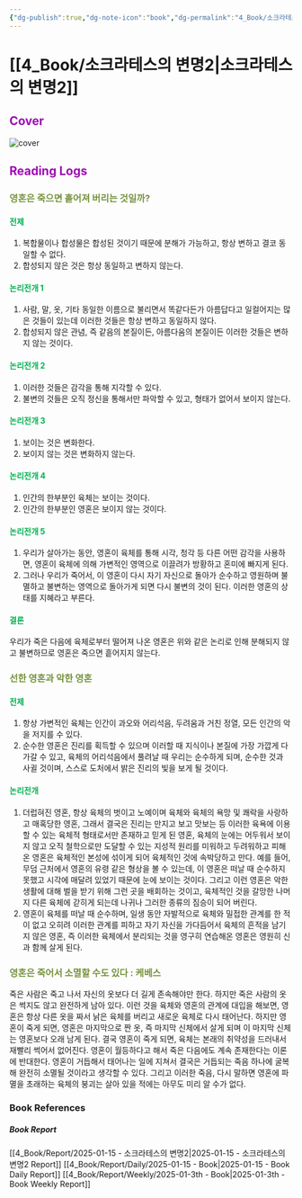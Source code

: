 ```yaml
---
{"dg-publish":true,"dg-note-icon":"book","dg-permalink":"4_Book/소크라테스의-변명2","created-date":"2025-01-15 9:09:25 am","date":"2025-01-15","type":"book","tags":["book"],"aliases":null,"category":"Philosophy","title":"소크라테스의 변명2","author":"플라톤","publisher":"현대지성","publishDate":"2019-11-15T00:00:00.000+09:00","pages":"525","cover":"http://books.google.com/books/content?id=4_m-DwAAQBAJ&printsec=frontcover&img=1&zoom=1&edge=curl&source=gbs_api","rating":null,"status":"<progress max=100 value=0> </progress> 0%","permalink":"/4_Book/소크라테스의-변명2/","dgPassFrontmatter":true,"noteIcon":"book"}
---
```



# [[4_Book/소크라테스의 변명2\|소크라테스의 변명2]]
## <font color="#9d0ab3">Cover</font>
![cover](http://books.google.com/books/content?id=4_m-DwAAQBAJ&printsec=frontcover&img=1&zoom=1&edge=curl&source=gbs_api)
## <font color="#9d0ab3">Reading Logs </font>
### <font color="#76923c">영혼은 죽으면 흩어져 버리는 것일까?</font>
#### <font color="#00b050">전제</font>
1. 복합물이나 합성물은 합성된 것이기 때문에 분해가 가능하고, 항상 변하고 결코 동일할 수 없다.
2. 합성되지 않은 것은 항상 동일하고 변하지 않는다.
#### <font color="#00b050">논리전개 1</font>
1. 사람, 말, 옷, 기타 동일한 이름으로 불리면서 똑같다든가 아름답다고 일컬어지는 많은 것들이 있는데 이러한 것들은 항상 변하고 동일하지 않다.
2. 합성되지 않은 관념, 즉 같음의 본질이든, 아름다움의 본질이든 이러한 것들은 변하지 않는 것이다.
#### <font color="#00b050">논리전개 2</font>
1. 이러한 것들은 감각을 통해 지각할 수 있다.
2. 불변의 것들은 오직 정신을 통해서만 파악할 수 있고, 형태가 없어서 보이지 않는다. 
#### <font color="#00b050">논리전개 3</font>
1. 보이는 것은 변화한다.
2. 보이지 않는 것은 변화하지 않는다.
#### <font color="#00b050">논리전개 4</font>
1. 인간의 한부분인 육체는 보이는 것이다.  
2. 인간의 한부분인 영혼은 보이지 않는 것이다.
#### <font color="#00b050">논리전개 5</font>
1. 우리가 살아가는 동안, 영혼이 육체를 통해 시각, 청각 등 다른 어떤 감각을 사용하면, 영혼이 육체에 의해 가변적인 영역으로 이끌려가 방황하고 혼미에 빠지게 된다.
2. 그러나 우리가 죽어서, 이 영혼이 다시 자기 자신으로 돌아가 순수하고 영원하며 불멸하고 불변하는 영역으로 돌아가게 되면 다시 불변의 것이 된다. 이러한 영혼의 상태를 지혜라고 부른다. 
#### <font color="#00b050">결론</font>
우리가 죽은 다음에 육체로부터 떨어져 나온 영혼은 위와 같은 논리로 인해 분해되지 않고 불변하므로 영혼은 죽으면 흩어지지 않는다.

### <font color="#76923c">선한 영혼과 악한 영혼</font>
#### <font color="#00b050">전제</font>
1. 항상 가변적인 육체는 인간이 과오와 어리석음, 두려움과 거친 정열, 모든 인간의 악을 저지를 수 있다.
2. 순수한 영혼은 진리를 획득할 수 있으며 이러할 때 지식이나 본질에 가장 가깝게 다가갈 수 있고, 육체의 어리석음에서 풀려날 때 우리는 순수하게 되며, 순수한 것과 사귈 것이며, 스스로 도처에서 밝은 진리의 빛을 보게 될 것이다.
#### <font color="#00b050">논리전개</font>
1. 더럽혀진 영혼, 항상 육체의 벗이고 노예이며 육체와 육체의 욕망 및 쾌락을 사랑하고 매혹당한 영혼, 그래서 결국은 진리는 만지고 보고 맛보는 등 이러한 육욕에 이용할 수 있는 육체적 형태로서만 존재하고 믿게 된 영혼, 육체의 눈에는 어두워서 보이지 않고 오직 철학으로만 도달할 수 있는 지성적 원리를 미워하고 두려워하고 피해온 영혼은 육체적인 본성에 섞이게 되어 육체적인 것에 속박당하고 만다. 예를 들어, 무덤 근처에서 영혼의 유령 같은 형상을 볼 수 있는데, 이 영혼은 떠날 때 순수하지 못했고 시각에 매달려 있었기 때문에 눈에 보이는 것이다. 그리고 이런 영혼은 악한 생활에 대해 벌을 받기 위해 그런 곳을 배회하는 것이고, 육체적인 것을 갈망한 나머지 다른 육체에 갇히게 되는데 나귀나 그러한 종류의 짐승이 되어 버린다. 
2. 영혼이 육체를 떠날 때 순수하며, 일생 동안 자발적으로 육체와 밀접한 관계를 한 적이 없고 오히려 이러한 관계를 피하고 자기 자신을 가다듬어서 육체의 흔적을 남기지 않은 영혼, 즉 이러한 육체에서 분리되는 것을 영구히 연습해온 영혼은 영원히 신과 함께 살게 된다.

### <font color="#76923c">영혼은 죽어서 소멸할 수도 있다 : 케베스</font>
죽은 사람은 죽고 나서 자신의 옷보다 더 길게 존속해야만 한다. 하지만 죽은 사람의 옷은 썩지도 않고 완전하게 남아 있다. 
이런 것을 육체와 영혼의 관계에 대입을 해보면, 영혼은 항상 다른 옷을 짜서 낡은 육체를 버리고 새로운 육체로 다시 태어난다. 하지만 영혼이 죽게 되면, 영혼은 마지막으로 짠 옷, 즉 마지막 신체에서 살게 되며 이 마지막 신체는 영혼보다 오래 남게 된다. 결국 영혼이 죽게 되면, 육체는 본래의 취약성을 드러내서 재빨리 썩어서 없어진다.
영혼이 월등하다고 해서 죽은 다음에도 계속 존재한다는 이론에 반대한다. 영혼이 거듭해서 태어나는 일에 지쳐서 결국은 거듭되는 죽음 하나에 굴복해 완전히 소멸될 것이라고 생각할 수 있다. 그리고 이러한 죽음, 다시 말하면 영혼에 파멸을 초래하는 육체의 붕괴는 살아 있을 적에는 아무도 미리 알 수가 없다.




### Book References
##### Book Report
[[4_Book/Report/2025-01-15 - 소크라테스의 변명2\|2025-01-15 - 소크라테스의 변명2 Report]]
[[4_Book/Report/Daily/2025-01-15 - Book\|2025-01-15 - Book Daily Report]]
[[4_Book/Report/Weekly/2025-01-3th - Book\|2025-01-3th - Book Weekly Report]]





